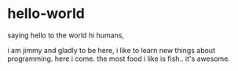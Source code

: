 # hello-world
saying hello to the world
hi humans, 

i am jimmy and gladly to be here, i like to learn new things about programming. here i come.
the most food i like is fish.. it's awesome.

